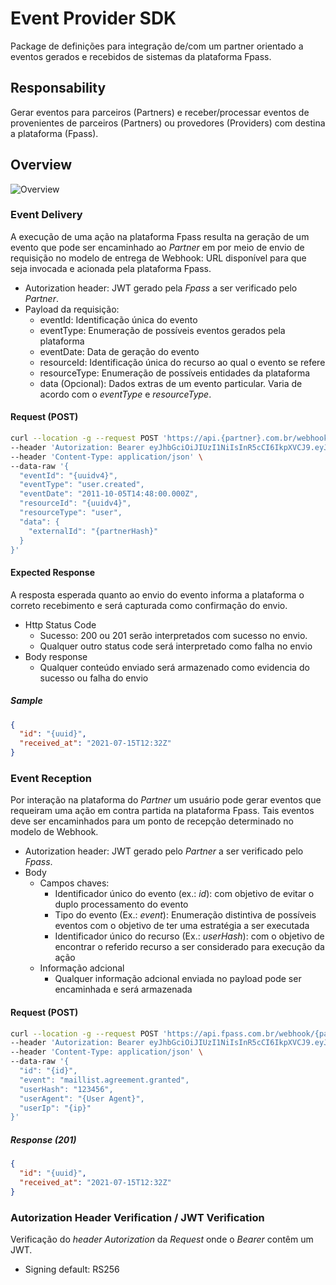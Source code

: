 # Event Provider SDK
Package de definições para integração de/com um partner orientado a eventos gerados e recebidos de sistemas da plataforma Fpass.

## Responsability
Gerar eventos para parceiros (Partners) e receber/processar eventos de provenientes de parceiros (Partners) ou provedores (Providers) com destina a plataforma (Fpass).

## Overview
![Overview](https://www.plantuml.com/plantuml/proxy?cache=no&src=https://raw.githubusercontent.com/Holding-Fpass/iam-provider-sdk/main/uml/event-overview-v1.0.0.iuml)

### Event Delivery
A execução de uma ação na plataforma Fpass resulta na geração de um evento que pode ser encaminhado ao _Partner_ em por meio de envio de requisição no modelo de entrega de Webhook: URL disponível para que seja invocada e acionada pela plataforma Fpass.
- Autorization header: JWT gerado pela _Fpass_ a ser verificado pelo _Partner_.
- Payload da requisição:
  - eventId: Identificação única do evento
  - eventType: Enumeração de possíveis eventos gerados pela plataforma
  - eventDate: Data de geração do evento
  - resourceId: Identificação única do recurso ao qual o evento se refere
  - resourceType: Enumeração de possíveis entidades da plataforma
  - data (Opcional): Dados extras de um evento particular. Varia de acordo com o _eventType_ e _resourceType_. 

#### Request (POST)
```sh
curl --location -g --request POST 'https://api.{partner}.com.br/webhook/fpass' \
--header 'Autorization: Bearer eyJhbGciOiJIUzI1NiIsInR5cCI6IkpXVCJ9.eyJoYXNoIjoie3V1aWR2NH0ifQ.TLbn1su7hWUVHADW3Qe1e6KvTAx0ravL3wuE5TIxvUE' \
--header 'Content-Type: application/json' \
--data-raw '{
  "eventId": "{uuidv4}",
  "eventType": "user.created",
  "eventDate": "2011-10-05T14:48:00.000Z",
  "resourceId": "{uuidv4}",
  "resourceType": "user",
  "data": {
    "externalId": "{partnerHash}"
  }
}'
```

#### Expected Response
A resposta esperada quanto ao envio do evento informa a plataforma o correto recebimento e será capturada como confirmação do envio.
- Http Status Code
  - Sucesso: 200 ou 201 serão interpretados com sucesso no envio.
  - Qualquer outro status code será interpretado como falha no envio
- Body response
  - Qualquer conteúdo enviado será armazenado como evidencia do sucesso ou falha do envio
##### Sample
```json
{
  "id": "{uuid}",
  "received_at": "2021-07-15T12:32Z"
}
```

### Event Reception
Por interação na plataforma do _Partner_ um usuário pode gerar eventos que requeiram uma ação em contra partida na plataforma Fpass. Tais eventos deve ser encaminhados para um ponto de recepção determinado no modelo de Webhook.
- Autorization header: JWT gerado pelo _Partner_ a ser verificado pelo _Fpass_.
- Body
  - Campos chaves:
    - Identificador único do evento (ex.: _id_): com objetivo de evitar o duplo processamento do evento
    - Tipo do evento (Ex.: _event_): Enumeração distintiva de possíveis eventos com o objetivo de ter uma estratégia a ser executada
    - Identificador único do recurso (Ex.: _userHash_): com o objetivo de encontrar o referido recurso a ser considerado para execução da ação
  - Informação adcional
    - Qualquer informação adcional enviada no payload pode ser encaminhada e será armazenada
#### Request (POST)
```sh
curl --location -g --request POST 'https://api.fpass.com.br/webhook/{partnerCode}' \
--header 'Autorization: Bearer eyJhbGciOiJIUzI1NiIsInR5cCI6IkpXVCJ9.eyJoYXNoIjoie3V1aWR2NH0ifQ.TLbn1su7hWUVHADW3Qe1e6KvTAx0ravL3wuE5TIxvUE' \
--header 'Content-Type: application/json' \
--data-raw '{
  "id": "{id}",
  "event": "maillist.agreement.granted",
  "userHash": "123456",
  "userAgent": "{User Agent}",
  "userIp": "{ip}"
}'
```
##### Response (201)
```json
{
  "id": "{uuid}",
  "received_at": "2021-07-15T12:32Z"
}
```

### Autorization Header Verification / JWT Verification
Verificação do _header_ _Autorization_ da _Request_ onde o _Bearer_ contêm um JWT.
- Signing default: RS256